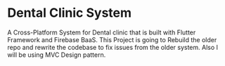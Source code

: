 # Dental Clinic System

A Cross-Platform System for Dental clinic that is built with Flutter Framework and Firebase BaaS. This Project is going to Rebuild the older repo and rewrite the codebase to fix issues from the older system. Also I will be using MVC Design pattern.
